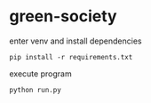 # green-society

enter venv and install dependencies
```shell
pip install -r requirements.txt
```

execute program
```shell
python run.py
```
